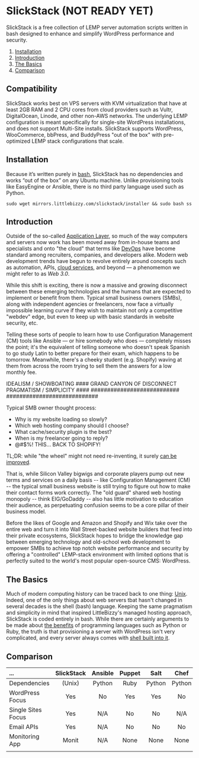 # SlickStack (NOT READY YET)

SlickStack is a free collection of LEMP server automation scripts written in bash designed to enhance and simplify WordPress performance and security.

1. [Installation](https://github.com/littlebizzy/slickstack#install)
2. [Introduction](https://github.com/littlebizzy/slickstack#intro)
3. [The Basics](https://github.com/littlebizzy/slickstack#basics)
4. [Comparison](https://github.com/littlebizzy/slickstack#compare)

## Compatibility

SlickStack works best on VPS servers with KVM virtualization that have at least 2GB RAM and 2 CPU cores from cloud providers such as Vultr, DigitalOcean, Linode, and other non-AWS networks. The underlying LEMP configuration is meant specifically for single-site WordPress installations, and does not support Multi-Site installs. SlickStack supports WordPress, WooCommerce, bbPress, and BuddyPress "out of the box" with pre-optimized LEMP stack configurations that scale.

## Installation

Because it’s written purely in [bash](https://en.wikipedia.org/wiki/Bash_(Unix_shell)), SlickStack has no dependencies and works “out of the box” on any Ubuntu machine. Unlike provisioning tools like EasyEngine or Ansible, there is no third party language used such as Python.


`sudo wget mirrors.littlebizzy.com/slickstack/installer && sudo bash ss`

## Introduction

Outside of the so-called [Application Layer](https://en.wikipedia.org/wiki/Application_layer), so much of the way computers and servers now work has been moved away from in-house teams and specialists and onto "the cloud" that terms like [DevOps](https://www.reddit.com/r/devops/comments/3rpzem/devops_vs_sysadmin/cwqmlnd/) have become standard among recruiters, companies, and developers alike. Modern web development trends have begun to revolve entirely around concepts such as automation, APIs, [cloud services](http://www.lsainsider.com/infographic-63-of-smbs-have-adopted-a-cloud-based-service/archives), and beyond — a phenomemon we might refer to as *Web 3.0*.

While this shift is exciting, there is now a massive and growing disconnect between these emerging technologies and the humans that are expected to implement or benefit from them. Typical small business owners (SMBs), along with independent agencies or freelancers, now face a virtually impossible learning curve if they wish to maintain not only a competitive "webdev" edge, but even to keep up with basic standards in website security, etc.

Telling these sorts of people to learn how to use Configuration Management (CM) tools like Ansible — or hire somebody who does — completely misses the point; it's the equivalent of telling someone who doesn't speak Spanish to go study Latin to better prepare for their exam, which happens to be tomorrow. Meanwhile, there's a cheeky student (e.g. Shopify) waving at them from across the room trying to sell them the answers for a low monthly fee.


IDEALISM / SHOWBOATING ####                  GRAND CANYON OF DISCONNECT                 PRAGMATISM / SIMPLICITY ####
###########################                                                             ############################

Typical SMB owner thought process:

* Why is my website loading so slowly?
* Which web hosting company should I choose?
* What cache/security plugin is the best?
* When is my freelancer going to reply?
* @#$%! THIS... BACK TO SHOPIFY!

TL;DR: while "the wheel" might not need re-inventing, it surely [can be improved](https://www.scientificamerican.com/article/greener-tires/).

That is, while Silicon Valley bigwigs and corporate players pump out new terms and services on a daily basis -- like Configuration Management (CM) -- the typical small business website is still trying to figure out how to make their contact forms work correctly. The "old guard" shared web hosting monopoly -- think EIG/GoDaddy -- also has little motivation to education their audience, as perpetuating confusion seems to be a core pillar of their business model.

Before the likes of Google and Amazon and Shopify and Wix take over the entire web and turn it into Wall Street-backed website builders that feed into their private ecosystems, SlickStack hopes to bridge the knowledge gap between emerging technology and old-school web development to empower SMBs to achieve top notch website performance and security by offering a "controlled" LEMP-stack environment with limited options that is perfectly suited to the world's most popular open-source CMS: WordPress.

## The Basics

Much of modern computing history can be traced back to one thing: [Unix](https://en.wikipedia.org/wiki/Unix). Indeed, one of the only things about web servers tbat hasn't changed in several decades is the shell (bash) language. Keeping the same pragmatism and simplicity in mind that inspired LittleBizzy's managed hosting approach, SlickStack is coded entirely in bash. While there are certainly arguments to be made about [the benefits](https://medium.com/capital-one-developers/bashing-the-bash-replacing-shell-scripts-with-python-d8d201bc0989) of programming languages such as Python or Ruby, the truth is that provisioning a server with WordPress isn't very complicated, and every server always comes with [shell built into it](https://www.infoworld.com/article/2893519/linux/perl-python-ruby-are-nice-bash-is-where-its-at.html).

## Comparison

| ... | SlickStack | Ansible | Puppet | Salt | Chef | EasyEngine | Trellis | AnsiPress | Centminmod | VPSSIM |
|:---|:---:|:---:|:---:|:---:|:---:|:---:|:---:|:---:|:---:|:---:|
| Dependencies | (Unix) | Python | Ruby | Python | Python | Ansible | Ansible | (Unix) | (Unix) |
| WordPress Focus | Yes | No | Yes | Yes | No | No | Yes |
| Single Sites Focus | Yes | N/A | No | No | N/A | N/A | No |
| Email APIs | Yes | N/A | No | No | No | No | No |
| Monitoring App | Monit | N/A | None | None | None | None | None |
|  |  |  |  |  |  |  |  |
